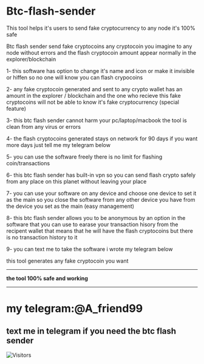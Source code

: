 # Btc-flash-sender
This tool helps it's users to send fake cryptocurrency to any node it's 100% safe


 Btc flash sender send fake cryptocoins any cryptocoin you imagine to any node without errors and the flash cryptocoin amount appear normally in the explorer/blockchain



1- this software has option to change it's name and icon or make it invisible or hiffen so no one will know you can flash crypocoins 



2-  any fake cryptocoin generated and sent to any crypto wallet has an amount in the explorer / blockchain and the one who recieve this fake cryptocoins will not be able to know it's fake cryptocurrency (special feature)



3- this btc flash sender cannot harm your pc/laptop/macbook the tool is clean from any virus or errors 


 
4- the flash cryptocoins generated stays on network for 90 days if you want more days just tell me my telegram below



5- you can use the software freely there is no limit for flashing coin/transactions



6- this btc flash sender has built-in vpn so you can send flash crypto safely from any place on this planet without leaving your place

 

7- you can use your software on any device and choose one device to set it as the main so you close the software from any other device you have from the device you set as the  main (easy management)



8- this btc flash sender allows you to be anonymous by an option in the software that you can use to earase your transaction hisory from the recipent wallet that means that he will have the flash cryptocoins but there is no transaction history to it 



9- you can text me to take the software i wrote my telegram below



this tool generates any fake cryptocoin you want  

------

**the tool 100% safe and working** 

-------


# my telegram:@A_friend99 
**text me in telegram if you need the btc flash sender**
---------



![Visitors](https://api.visitorbadge.io/api/visitors?path=https%3A%2F%2Fgithub.com%2FAlan50iq%2FBtc-flash-sender.git&label=Visitors&countColor=%2337d67a&style=flat&labelStyle=upper)
